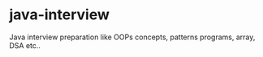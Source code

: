 # java-interview
Java interview preparation like OOPs concepts, patterns programs, array, DSA etc..
